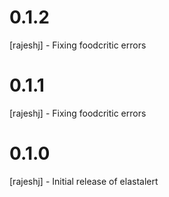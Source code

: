 # 0.1.2
[rajeshj] - Fixing foodcritic errors

# 0.1.1
[rajeshj] - Fixing foodcritic errors

# 0.1.0
[rajeshj] - Initial release of elastalert
